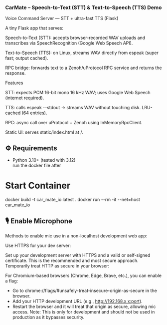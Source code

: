 ### CarMate – Speech-to-Text (STT) & Text-to-Speech (TTS) Demo

Voice Command Server — STT + ultra-fast TTS (Flask)

A tiny Flask app that serves:

  Speech-to-Text (STT): accepts browser-recorded WAV uploads and transcribes via SpeechRecognition (Google Web Speech API).

  Text-to-Speech (TTS): on Linux, streams WAV directly from espeak (super fast; output cached).

  RPC bridge: forwards text to a Zenoh/uProtocol RPC service and returns the response.

Features

  STT: expects PCM 16-bit mono 16 kHz WAV; uses Google Web Speech (internet required).

  TTS: calls espeak --stdout → streams WAV without touching disk. LRU-cached (64 entries).

  RPC: async call over uProtocol + Zenoh using InMemoryRpcClient.

  Static UI: serves static/index.html at /.

## ⚙️ Requirements

- Python 3.10+ (tested with 3.12)  
run the docker file after

# Start Container
docker build -t car_mate_io:latest .
docker run --rm -it --net=host car_mate_io

## 🎙️ Enable Microphone

Methods to enable mic use in a non-localhost development web app:

Use HTTPS for your dev server:

Set up your development server with HTTPS and a valid or self-signed certificate. This is the recommended and most secure approach.
Temporarily treat HTTP as secure in your browser:

For Chromium-based browsers (Chrome, Edge, Brave, etc.), you can enable a flag:
- Go to chrome://flags/#unsafely-treat-insecure-origin-as-secure in the browser.
- Add your HTTP development URL (e.g., http://192.168.x.x:port).
- Restart the browser and it will treat that origin as secure, allowing mic access.
  Note: This is only for development and should not be used in production as it bypasses security.
